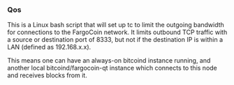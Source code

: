 ### Qos ###

This is a Linux bash script that will set up tc to limit the outgoing bandwidth for connections to the FargoCoin network. It limits outbound TCP traffic with a source or destination port of 8333, but not if the destination IP is within a LAN (defined as 192.168.x.x).

This means one can have an always-on bitcoind instance running, and another local bitcoind/fargocoin-qt instance which connects to this node and receives blocks from it.
